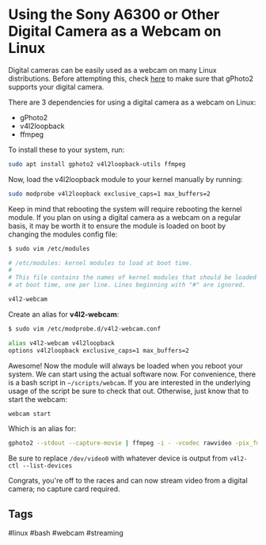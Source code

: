 # Using the Sony A6300 or Other Digital Camera as a Webcam on Linux

Digital cameras can be easily used as a webcam on many Linux distributions. 
Before attempting this, check [here](http://gphoto.org/proj/libgphoto2/support.php)
to make sure that gPhoto2 supports your digital camera.

There are 3 dependencies for using a digital camera as a webcam on Linux:
* gPhoto2
* v4l2loopback
* ffmpeg

To install these to your system, run:
```bash
sudo apt install gphoto2 v4l2loopback-utils ffmpeg
```

Now, load the v4l2loopback module to your kernel manually by running:
```bash
sudo modprobe v4l2loopback exclusive_caps=1 max_buffers=2
```

Keep in mind that rebooting the system will require rebooting the kernel module.
If you plan on using a digital camera as a webcam on a regular basis, it may be
worth it to ensure the module is loaded on boot by changing the modules config
file:
```bash
$ sudo vim /etc/modules 

# /etc/modules: kernel modules to load at boot time.
#
# This file contains the names of kernel modules that should be loaded
# at boot time, one per line. Lines beginning with "#" are ignored.

v4l2-webcam
```

Create an alias for **v4l2-webcam**:
```bash
$ sudo vim /etc/modprobe.d/v4l2-webcam.conf

alias v4l2-webcam v4l2loopback
options v4l2loopback exclusive_caps=1 max_buffers=2
```

Awesome! Now the module will always be loaded when you reboot your system.
We can start using the actual software now. For convenience, there is a bash
script in ```~/scripts/webcam```. If you are interested in the underlying
usage of the script be sure to check that out. Otherwise, just know that to
start the webcam:
```bash
webcam start
```
Which is an alias for:
```bash
gphoto2 --stdout --capture-movie | ffmpeg -i - -vcodec rawvideo -pix_fmt yuv420p -threads 0 -f v4l2 /dev/video0
```
Be sure to replace ```/dev/video0``` with whatever device is output from
```v4l2-ctl --list-devices```

Congrats, you're off to the races and can now stream video from a digital
camera; no capture card required.

## Tags
#linux #bash #webcam #streaming
